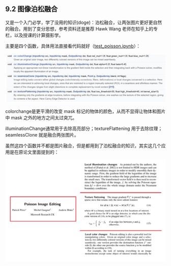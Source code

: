 ## 9.2 图像泊松融合

又是一个入门必学，学了没用的知识(doge)：泊松融合，让两张图片更好更自然的融合。用到了变分思想，参考资料还是推荐 Hawk Wang 老师在知乎上的专栏，以及授课的计算摄影学。

主要是四个函数，具体用法直接看代码就好（[test_poisson.ipynb](../code/test_poisson.ipynb)）：

![1722939518435](image/0.2/1722939518435.png)

colorchange是更平滑的改变 mask 标记的物体的颜色，从而不显得让物体和图片中 mask 之外的地方之间太过突兀。

illuminationChange通常用于去除高亮部分；textureFlattening 用于去除纹理；seamlessClone 就是融合两张图片。

虽然这四个函数并不都是图片融合，但是都用到了泊松融合的知识，其实这几个应用是在原论文里面提到的：

![1723124218871](image/0.2/1723124218871.png)
